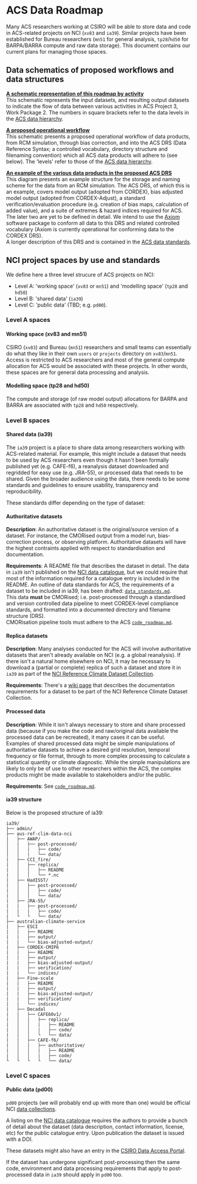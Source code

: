 # ACS Data Roadmap

Many ACS researchers working at CSIRO will be able to store data and code
in ACS-related projects on NCI (`xv83` and `ia39`).
Similar projects have been established for Bureau researchers
(`mn51` for general analysis, `tp28`/`hd50` for BARPA/BARRA compute and raw data storage).
This document contains our current plans for managing those spaces.

## Data schematics of proposed workflows and data structures

[**A schematic representation of this roadmap by activity**](ACS-WP2_data_activities_roadmap.png)  
This schematic represents the input datasets, and resulting output datasets to indicate the flow of data between various activities in ACS Project 3, Work Package 2. The numbers in square brackets refer to the data levels in the [ACS data hierarchy](https://github.com/AusClimateService/AusClimateService/blob/main/technical_notes/data_hierarchy.md).

[**A proposed operational workflow**](ACS-WP2_dataflow-processes.png)  
This schematic presents a proposed operational workflow of data products, from RCM simulation, through bias correction, and into the ACS DRS (Data Reference Syntax; a controlled vocabulary, directory structure and filenaming convention) which all ACS data products will adhere to (see below). The 'levels' refer to those of the [ACS data hierarchy](https://github.com/AusClimateService/AusClimateService/blob/main/technical_notes/data_hierarchy.md).

[**An example of the various data products in the proposed ACS DRS**](ACS_DRS_example.png)  
This diagram presents an example structure for the storage and naming scheme for the data from an RCM simulation. The ACS DRS, of which this is an example, covers model output (adopted from CORDEX), bias adjusted model output (adopted from CORDEX-Adjust), a standard verification/evaluation procedure (e.g. creation of bias maps, calculation of added value), and a suite of extremes & hazard indices required for ACS. The later two are yet to be defined in detail.
We intend to use the [Axiom](https://github.com/AusClimateService/axiom) software package to conform all data to this DRS and related controlled vocabulary (Axiom is currently operational for conforming data to the CORDEX DRS).  
A longer description of this DRS and is contained in the [ACS data standards](data_standards.md).


## NCI project spaces by use and standards

We define here a three level strucure of ACS projects on NCI:
- Level A: 'working space' (`xv83` or `mn51`) and 'modelling space' (`tp28` and `hd50`)
- Level B: 'shared data' (`ia39`)
- Level C: 'public data' (TBD; e.g. `pd00`).

### Level A spaces
#### Working space (xv83 and mn51)

CSIRO (`xv83`) and Bureau (`mn51`) researchers and small teams can essentially 
do what they like in their own `users` or `projects` directory on `xv83`/`mn51`.
Access is restricted to ACS researchers and most of the general compute 
allocation for ACS would be associated with these projects.
In other words, these spaces are for general data processing and analysis.

#### Modelling space (tp28 and hd50)

The compute and storage (of raw model output) allocations for
BARPA and BARRA are associated with `tp28` and `hd50` respectively.

### Level B spaces
#### Shared data (ia39)

The `ia39` project is a place to share data among researchers working with ACS-related material.
For example, this might include a dataset that needs to be used by ACS researchers
even though it hasn't been formally published yet (e.g. CAFE-f6),
a reanalysis dataset downloaded and regridded for easy use (e.g. JRA-55),
or processed data that needs to be shared.
Given the broader audience using the data,
there needs to be some standards and guidelines to ensure usability,
transparency and reproducibility.  

These standards differ depending on the type of dataset: 

#### Authoritative datasets

**Description**:
An authoritative dataset is the original/source version of a dataset.
For instance, the CMORised output from a model run, bias-correction process, or observing platform.
Authoritative datasets will have the highest contraints applied with respect to standardisation and documentation.

**Requirements**:
A README file that describes the dataset in detail.
The data in `ia39` isn't published on the [NCI data catalogue](https://geonetwork.nci.org.au),
but we could require that most of the information required for a catalogue entry
is included in the README.
An outline of data standards for ACS, the requirements of a dataset
to be included in ia39, has been drafted: [`data_standards.md`](data_standards.md).   
This data **must** be CMORised; i.e. post-processed through a standardised and version controlled 
data pipeline to meet CORDEX-level compliance standards, 
and formatted into a documented directory and filename structure (DRS).  
CMORisation pipeline tools must adhere to the ACS [`code_roadmap.md`](code_roadmap.md).

#### Replica datasets 

**Description**:
Many analyses conducted for the ACS will involve authoritative datasets
that aren't already available on NCI (e.g. a global reanalysis).
If there isn't a natural home elsewhere on NCI,
it may be necessary to download a (partial or complete) replica
of such a dataset and store it in `ia39`
as part of the [NCI Reference Climate Dataset Collection](https://github.com/aus-ref-clim-data-nci).

**Requirements**:
There's a [wiki page](https://github.com/nci-ref-clim-data/nci-ref-clim-data/wiki/Documentation)
that describes the documentation requirements for a dataset to be part of the
NCI Reference Climate Dataset Collection.

#### Processed data  

**Description**:
While it isn't always necessary to store and share processed data
(because if you make the code and raw/original data available the processed data can be recreated),
it many cases it can be useful.  
Examples of shared processed data might be simple manipulations of authoritative datasets
to achieve a desired grid resolution, temporal frequency or file format,
through to more complex processing to calculate a statistical quantity or climate diagnostic.
While the simple manipulations are likely to only be of use to other researchers within the ACS,
the complex products might be made available to stakeholders and/or the public. 

**Requirements**:
See [`code_roadmap.md`](code_roadmap.md).

#### ia39 structure 
Below is the proposed structure of ia39:

```
ia39/
├── admin/
├── aus-ref-clim-data-nci
|   ├── AWAP/
│   |   ├── post-processed/
│   │   |   ├── code/
│   │   |   └── data/
|   ├── CCI_fire/
|   │   ├── replica/
|   │   │   ├── README
|   │   │   └── *.nc
|   ├── HadISST/
|   │   ├── post-processed/
|   │   │   ├── code/
|   │   │   └── data/
|   ├── JRA-55/
|   |   ├── post-processed/
|   |   |   ├── code/ 
|   └   └   └── data/
├── australian-climate-service
|   ├── ESCI
|   |   ├── README
|   |   ├── output/
|   |   └── bias-adjusted-output/
|   ├── CORDEX-CMIP6
|   |   ├── README
|   |   ├── output/
|   |   ├── bias-adjusted-output/
|   |   ├── verification/
|   |   └── indices/ 
|   ├── Fine-scale
|   |   ├── README
|   |   ├── output/
|   |   ├── bias-adjusted-output/
|   |   ├── verification/
|   |   └── indices/
|   ├── Decadal
|   |   ├── CAFE60v1/
|   │   |   ├── replica/
|   │   │   |   ├── README
|   │   │   |   ├── code/
|   │   │   └   └── data/
|   |   ├── CAFE-f6/
|   │   |   ├── authoritative/
|   │   │   |   ├── README
|   │   │   |   ├── code/
└   └   └   └   └── data/
```

### Level C spaces
#### Public data (pd00)

`pd00` projects (we will probably end up with more than one) would be official NCI
[data collections](https://opus.nci.org.au/display/NDP/NCI+Data+Collections+and+Publishing).

A listing on the [NCI data catalogue](https://geonetwork.nci.org.au) requires the authors to provide
a bunch of detail about the dataset (data description, contact information, license, etc)
for the public catalogue entry.
Upon publication the dataset is issued with a DOI.

These datasets might also have an entry in the
[CSIRO Data Access Portal](https://data.csiro.au/collections).

If the dataset has undergone significant post-processing
then the same code, environment and data processing
requirements that apply to post-processed data in `ia39` should apply in `pd00` too.
